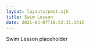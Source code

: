 ```yaml
---
layout: layouts/post.njk
title: Swim Lesson
date: 2021-03-07T18:42:31.141Z
---
```

Swim Lesson placeholder